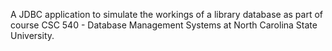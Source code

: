 A JDBC application to simulate the workings of a library database as part of course CSC 540 - Database Management Systems at North Carolina State University.
